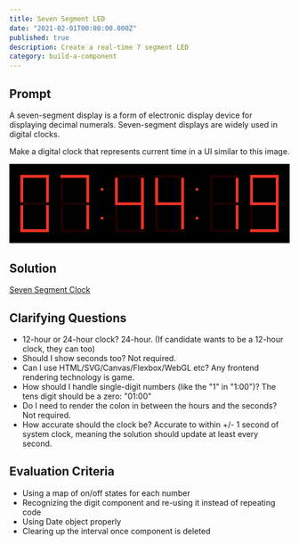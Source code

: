 ```yaml
---
title: Seven Segment LED
date: "2021-02-01T00:00:00.000Z"
published: true
description: Create a real-time 7 segment LED
category: build-a-component
---
```


## Prompt

A seven-segment display is a form of electronic display device for displaying decimal numerals. Seven-segment displays are widely used in digital clocks.

Make a digital clock that represents current time in a UI similar to this image.

![Seven Segment](./seven-segment-clock.png)

## Solution

<div class="full-bleed"></div>

[Seven Segment Clock](embedded-codesandbox://seven-segment-clock)

## Clarifying Questions

- 12-hour or 24-hour clock? 24-hour. (If candidate wants to be a 12-hour clock, they can too)
- Should I show seconds too? Not required.
- Can I use HTML/SVG/Canvas/Flexbox/WebGL etc? Any frontend rendering technology is game.
- How should I handle single-digit numbers (like the "1" in "1:00")? The tens digit should be a zero: "01:00"
- Do I need to render the colon in between the hours and the seconds? Not required.
- How accurate should the clock be? Accurate to within +/- 1 second of system clock, meaning the solution should update at least every second.

## Evaluation Criteria

- Using a map of on/off states for each number
- Recognizing the digit component and re-using it instead of repeating code
- Using Date object properly
- Clearing up the interval once component is deleted
